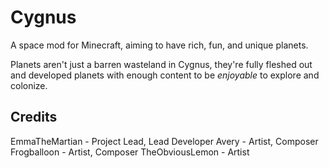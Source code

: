 # Cygnus

A space mod for Minecraft, aiming to have rich, fun, and unique planets.

Planets aren't just a barren wasteland in Cygnus, they're fully fleshed out and
developed planets with enough content to be *enjoyable* to explore and colonize.

## Credits

EmmaTheMartian - Project Lead, Lead Developer
Avery - Artist, Composer
Frogballoon - Artist, Composer
TheObviousLemon - Artist
